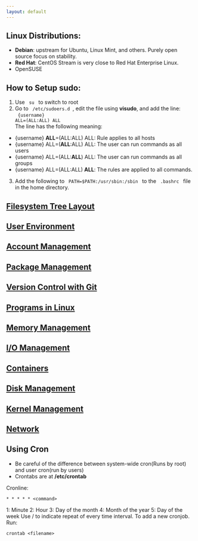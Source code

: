 ```yaml
---
layout: default
---
```


## Linux Distributions:
- **Debian**: upstream for Ubuntu, Linux Mint, and others. Purely open source focus on stability. 
- **Red Hat**: CentOS Stream is very close to Red Hat Enterprise Linux. 
- OpenSUSE

## How to Setup sudo:
1. Use <code> su </code> to switch to root
2. Go to <code> /etc/sudoers.d </code>, edit the file using **visudo**, and add the line: <br>
<code> {username} ALL=(ALL:ALL) ALL </code><br>
The line has the following meaning: 
- {username} **ALL**=(ALL:ALL) ALL: Rule applies to all hosts
- {username} ALL=(**ALL**:ALL) ALL: The user can run commands as all users 
- {username} ALL=(ALL:**ALL**) ALL: The user can run commands as all groups 
- {username} ALL=(ALL:ALL) **ALL**: The rules are applied to all commands.  

3. Add the following to <code> PATH=$PATH:/usr/sbin:/sbin </code> to the <code> .bashrc </code> file in the home directory. 

## [Filesystem Tree Layout](https://khoabuiv.github.io/linux/filesystem_tree_layout.html)

## [User Environment](https://khoabuiv.github.io/linux/user_environment.html)

## [Account Management](https://khoabuiv.github.io/linux/linux_account_management.html)

## [Package Management](https://khoabuiv.github.io/linux/package_management.html)

## [Version Control with Git](https://khoabuiv.github.io/linux/git.html)

## [Programs in Linux](https://khoabuiv.github.io/linux/programs_in_linux.html)

## [Memory Management](https://khoabuiv.github.io/linux/memory_management.html)

## [I/O Management](https://khoabuiv.github.io/linux/io_management.html)

## [Containers](https://khoabuiv.github.io/linux/containers.html)

## [Disk Management](https://khoabuiv.github.io/linux//disk_management.html)

## [Kernel Management](https://khoabuiv.github.io/linux/kernel_management.html)

## [Network](https://khoabuiv.github.io/linux/network.html)

## Using Cron
- Be careful of the difference between system-wide cron(Runs by root) and user cron(run by users)
- Crontabs are at **/etc/crontab**

Cronline: 
```
* * * * * <command>
```
1: Minute
2: Hour
3: Day of the month
4: Month of the year
5: Day of the week
Use / to indicate repeat of every time interval.
To add a new cronjob. Run:
```
crontab <filename>
```

## 
